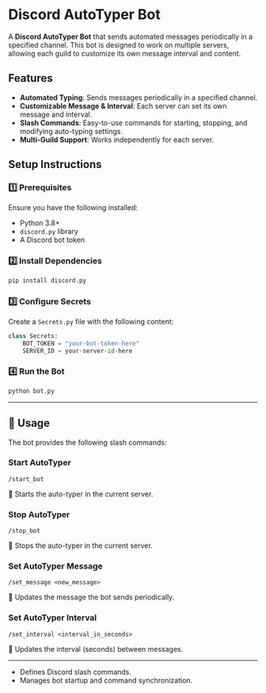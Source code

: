 # Discord AutoTyper Bot

 A **Discord AutoTyper Bot** that sends automated messages periodically in a specified channel. This bot is designed to work on multiple servers, allowing each guild to customize its own message interval and content.


## Features
-  **Automated Typing**: Sends messages periodically in a specified channel.
-  **Customizable Message & Interval**: Each server can set its own message and interval.
-  **Slash Commands**: Easy-to-use commands for starting, stopping, and modifying auto-typing settings.
-  **Multi-Guild Support**: Works independently for each server.

## Setup Instructions

### 1️⃣ Prerequisites
Ensure you have the following installed:
- Python 3.8+
- `discord.py` library
- A Discord bot token

### 2️⃣ Install Dependencies
```sh
pip install discord.py
```

### 3️⃣ Configure Secrets
Create a `Secrets.py` file with the following content:
```python
class Secrets:
    BOT_TOKEN = "your-bot-token-here"
    SERVER_ID = your-server-id-here
```

### 4️⃣ Run the Bot
```sh
python bot.py
```

---

## 🚀 Usage
The bot provides the following slash commands:

### **Start AutoTyper**
```
/start_bot
```
🔹 Starts the auto-typer in the current server.

### **Stop AutoTyper**
```
/stop_bot
```
🔹 Stops the auto-typer in the current server.

### **Set AutoTyper Message**
```
/set_message <new_message>
```
🔹 Updates the message the bot sends periodically.

### **Set AutoTyper Interval**
```
/set_interval <interval_in_seconds>
```
🔹 Updates the interval (seconds) between messages.

---

- Defines Discord slash commands.
- Manages bot startup and command synchronization.


